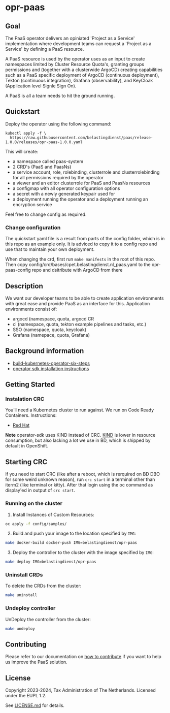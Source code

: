 # opr-paas

## Goal

The PaaS operator delivers an opiniated 'Project as a Service' implementation where
development teams can request a 'Project as a Service' by defining a PaaS resource.

A PaaS resource is used by the operator uses as an input to create namespaces
limited by Cluster Resource Quota's, granting groups permissions and (together
with a clusterwide ArgoCD) creating capabilities such as a PaaS specific deployment
of ArgoCD (continuous deployment), Tekton (continuous integration), Grafana (observability),
and KeyCloak (Application level Signle Sign On).

A PaaS is all a team needs to hit the ground running.

## Quickstart

Deploy the operator using the following command:
```
kubectl apply -f \
  https://raw.githubusercontent.com/belastingdienst/paas/release-1.0.0/releases/opr-paas-1.0.0.yaml
```

This will create:
- a namespace called paas-system
- 2 CRD's (PaaS and PaasNs)
- a service account, role, rolebinding, clusterrole and clusterrolebinding for all permissions required by the operator
- a viewer and an editor clusterrole for PaaS and PaasNs resources
- a configmap with all operator configuration options
- a secret with a newly generated keypair used for
- a deployment running the operator and a deployment running an encryption service

Feel free to change config as required.

### Change configuration
The quickstart yaml file is a result from parts of the config folder, which is in this repo as an example only.
It is adviced to copy it to a config repo and use that to maintain your own deployment.

When changing the crd, first run `make manifests` in the root of this repo.
Then copy config/crd/bases/cpet.belastingdienst.nl_paas.yaml to the opr-paas-config repo and dsitribute with ArgoCD from there

## Description
We want our developer teams to be able to create application environments with great ease and provide PaaS as an interface for this.
Application environments consist of:
- argocd (namespace, quota, argocd CR
- ci (namespace, quota, tekton example pipelines and tasks, etc.)
- SSO (namespace, quota, keycloak)
- Grafana (namepace, quota, Grafana)

## Background information
- [build-kubernetes-operator-six-steps](https://developers.redhat.com/articles/2021/09/07/build-kubernetes-operator-six-steps#setup_and_prerequisites)
- [operator sdk installation instructions](https://sdk.operatorframework.io/docs/installation/)

## Getting Started

### Instalation CRC
You’ll need a Kubernetes cluster to run against.
We run on Code Ready Containers. Instructions:
- [Red Hat](https://console.redhat.com/openshift/create/local)

**Note** operator-sdk uses KIND instead of CRC. [KIND](https://sigs.k8s.io/kind) is lower in resource consumption, but also lacking a lot we use in BD, which is shipped by default in OpenShift.

## Starting CRC
If you need to start CRC (like after a reboot, which is rerquired on BD DBO for some weird unknown reason), run `crc start` in a terminal other than iterm2 (like terminal or kitty).
After that login using the oc command as display'ed in output of `crc start`.

### Running on the cluster
1. Install Instances of Custom Resources:

```sh
oc apply -f config/samples/
```

2. Build and push your image to the location specified by `IMG`:

```sh
make docker-build docker-push IMG=belastingdienst/opr-paas
```

3. Deploy the controller to the cluster with the image specified by `IMG`:

```sh
make deploy IMG=belastingdienst/opr-paas
```

### Uninstall CRDs
To delete the CRDs from the cluster:

```sh
make uninstall
```

### Undeploy controller
UnDeploy the controller from the cluster:

```sh
make undeploy
```

## Contributing

 Please refer to our documentation on [how to contribute](./CONTRIBUTING.md) if you want to help us improve the PaaS solution.

## License

Copyright 2023-2024, Tax Administration of The Netherlands.
Licensed under the EUPL 1.2.

See [LICENSE.md](./LICENSE.md) for details.
